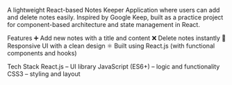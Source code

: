 A lightweight React-based Notes Keeper Application where users can add and delete notes easily.
Inspired by Google Keep, built as a practice project for component-based architecture and state management in React.


Features
➕ Add new notes with a title and content
❌ Delete notes instantly
📱 Responsive UI with a clean design
⚛️ Built using React.js (with functional components and hooks)

Tech Stack
React.js – UI library
JavaScript (ES6+) – logic and functionality
CSS3 – styling and layout
